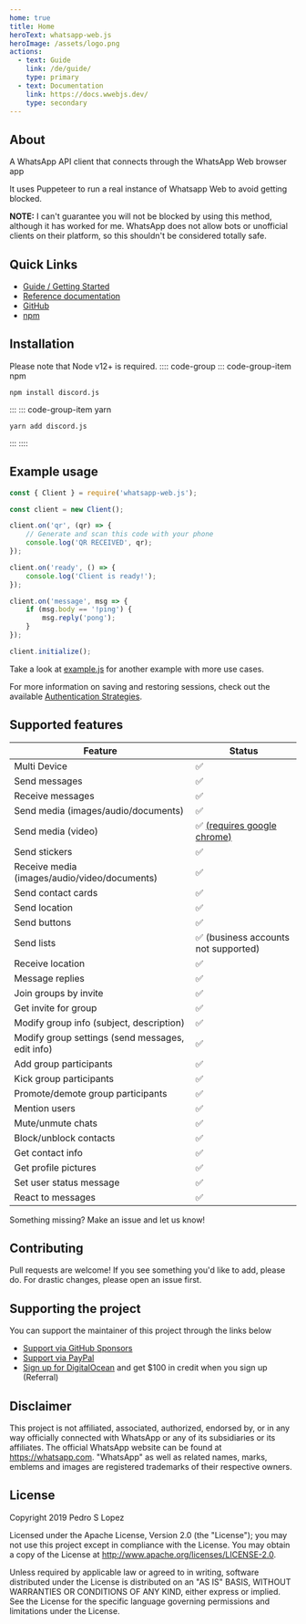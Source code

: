 ```yaml
---
home: true
title: Home
heroText: whatsapp-web.js
heroImage: /assets/logo.png
actions:
  - text: Guide
    link: /de/guide/
    type: primary
  - text: Documentation
    link: https://docs.wwebjs.dev/
    type: secondary
---
```


## About
A WhatsApp API client that connects through the WhatsApp Web browser app

It uses Puppeteer to run a real instance of Whatsapp Web to avoid getting blocked.

**NOTE:** I can't guarantee you will not be blocked by using this method, although it has worked for me. WhatsApp does not allow bots or unofficial clients on their platform, so this shouldn't be considered totally safe.

## Quick Links
- [Guide / Getting Started](https://wwebjs.dev/guide)
- [Reference documentation]()
- [GitHub](https://github.com/pedroslopez/whatsapp-web.js)
- [npm](https://npmjs.org/package/whatsapp-web.js)

## Installation
Please note that Node v12+ is required.
:::: code-group
::: code-group-item npm
```sh:no-line-numbers
npm install discord.js
```
:::
::: code-group-item yarn
```sh:no-line-numbers
yarn add discord.js
```
:::
::::

## Example usage
```javascript
const { Client } = require('whatsapp-web.js');

const client = new Client();

client.on('qr', (qr) => {
    // Generate and scan this code with your phone
    console.log('QR RECEIVED', qr);
});

client.on('ready', () => {
    console.log('Client is ready!');
});

client.on('message', msg => {
    if (msg.body == '!ping') {
        msg.reply('pong');
    }
});

client.initialize();
```

Take a look at [example.js](https://github.com/pedroslopez/whatsapp-web.js/blob/master/example.js) for another example with more use cases.

For more information on saving and restoring sessions, check out the available [Authentication Strategies](https://wwebjs.dev/guide/authentication.html).

## Supported features

| Feature                                          | Status                                                                                                               |
| ------------------------------------------------ | -------------------------------------------------------------------------------------------------------------------- |
| Multi Device                                     | ✅                                                                                                                   |
| Send messages                                    | ✅                                                                                                                   |
| Receive messages                                 | ✅                                                                                                                   |
| Send media (images/audio/documents)              | ✅                                                                                                                   |
| Send media (video)                               | ✅ [(requires google chrome)](https://wwebjs.dev/guide/handling-attachments.html#caveat-for-sending-videos-and-gifs) |
| Send stickers                                    | ✅                                                                                                                   |
| Receive media (images/audio/video/documents)     | ✅                                                                                                                   |
| Send contact cards                               | ✅                                                                                                                   |
| Send location                                    | ✅                                                                                                                   |
| Send buttons                                     | ✅                                                                                                                   |
| Send lists                                       | ✅ (business accounts not supported)                                                                                 |
| Receive location                                 | ✅                                                                                                                   |
| Message replies                                  | ✅                                                                                                                   |
| Join groups by invite                            | ✅                                                                                                                   |
| Get invite for group                             | ✅                                                                                                                   |
| Modify group info (subject, description)         | ✅                                                                                                                   |
| Modify group settings (send messages, edit info) | ✅                                                                                                                   |
| Add group participants                           | ✅                                                                                                                   |
| Kick group participants                          | ✅                                                                                                                   |
| Promote/demote group participants                | ✅                                                                                                                   |
| Mention users                                    | ✅                                                                                                                   |
| Mute/unmute chats                                | ✅                                                                                                                   |
| Block/unblock contacts                           | ✅                                                                                                                   |
| Get contact info                                 | ✅                                                                                                                   |
| Get profile pictures                             | ✅                                                                                                                   |
| Set user status message                          | ✅                                                                                                                   |
| React to messages                                | ✅                                                                                                                   |

Something missing? Make an issue and let us know!

## Contributing

Pull requests are welcome! If you see something you'd like to add, please do. For drastic changes, please open an issue first.

## Supporting the project

You can support the maintainer of this project through the links below

- [Support via GitHub Sponsors](https://github.com/sponsors/pedroslopez)
- [Support via PayPal](https://www.paypal.me/psla/)
- [Sign up for DigitalOcean](https://m.do.co/c/73f906a36ed4) and get $100 in credit when you sign up (Referral)

## Disclaimer

This project is not affiliated, associated, authorized, endorsed by, or in any way officially connected with WhatsApp or any of its subsidiaries or its affiliates. The official WhatsApp website can be found at https://whatsapp.com. "WhatsApp" as well as related names, marks, emblems and images are registered trademarks of their respective owners.

## License

Copyright 2019 Pedro S Lopez

Licensed under the Apache License, Version 2.0 (the "License");
you may not use this project except in compliance with the License.
You may obtain a copy of the License at http://www.apache.org/licenses/LICENSE-2.0.

Unless required by applicable law or agreed to in writing, software
distributed under the License is distributed on an "AS IS" BASIS,
WITHOUT WARRANTIES OR CONDITIONS OF ANY KIND, either express or implied.
See the License for the specific language governing permissions and
limitations under the License.